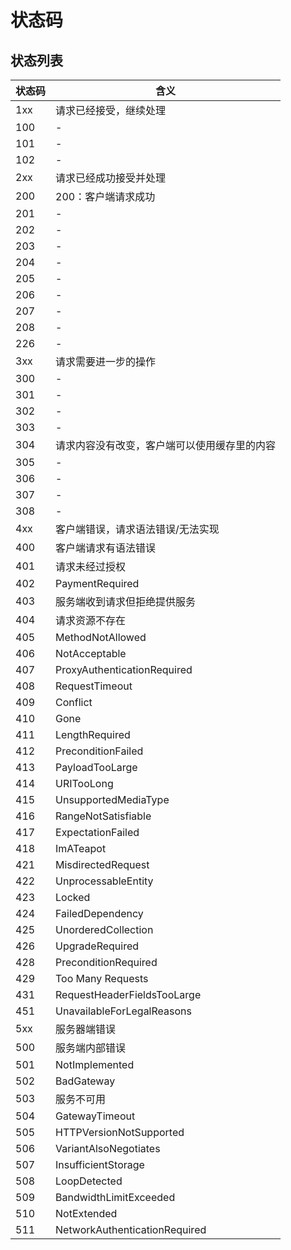 # 状态码

## 状态列表

状态码 | 含义
--- | -----------------------------
1xx | 请求已经接受，继续处理
100 | -
101 | -
102 | -
2xx | 请求已经成功接受并处理
200 | 200：客户端请求成功
201 | -
202 | -
203 | -
204 | -
205 | -
206 | -
207 | -
208 | -
226 | -
3xx | 请求需要进一步的操作
300 | -
301 | -
302 | -
303 | -
304 | 请求内容没有改变，客户端可以使用缓存里的内容
305 | -
306 | -
307 | -
308 | -
4xx | 客户端错误，请求语法错误/无法实现
400 | 客户端请求有语法错误
401 | 请求未经过授权
402 | PaymentRequired
403 | 服务端收到请求但拒绝提供服务
404 | 请求资源不存在
405 | MethodNotAllowed
406 | NotAcceptable
407 | ProxyAuthenticationRequired
408 | RequestTimeout
409 | Conflict
410 | Gone
411 | LengthRequired
412 | PreconditionFailed
413 | PayloadTooLarge
414 | URITooLong
415 | UnsupportedMediaType
416 | RangeNotSatisfiable
417 | ExpectationFailed
418 | ImATeapot
421 | MisdirectedRequest
422 | UnprocessableEntity
423 | Locked
424 | FailedDependency
425 | UnorderedCollection
426 | UpgradeRequired
428 | PreconditionRequired
429 | Too Many Requests
431 | RequestHeaderFieldsTooLarge
451 | UnavailableForLegalReasons
5xx | 服务器端错误
500 | 服务端内部错误
501 | NotImplemented
502 | BadGateway
503 | 服务不可用
504 | GatewayTimeout
505 | HTTPVersionNotSupported
506 | VariantAlsoNegotiates
507 | InsufficientStorage
508 | LoopDetected
509 | BandwidthLimitExceeded
510 | NotExtended
511 | NetworkAuthenticationRequired
